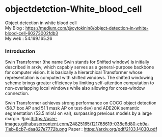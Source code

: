 # objectdetction-White_blood_cell

Object detection in white blood cell<br>
My Blog : https://medium.com/@cytokinin8/object-detection-in-white-blood-cell-60273002fdb3<br>
My web : 54.169.165.26<br>

### Introduction
Swin Transformer (the name Swin stands for Shifted window) is initially described in arxiv, which capably serves as a general-purpose backbone for computer vision. It is basically a hierarchical Transformer whose representation is computed with shifted windows. The shifted windowing scheme brings greater efficiency by limiting self-attention computation to non-overlapping local windows while also allowing for cross-window connection.

Swin Transformer achieves strong performance on COCO object detection (58.7 box AP and 51.1 mask AP on test-dev) and ADE20K semantic segmentation (53.5 mIoU on val), surpassing previous models by a large margin.<vr>
![pic]https://user-images.githubusercontent.com/24825165/121768619-038e6d80-cb9a-11eb-8cb7-daa827e7772b.png <vr>
 Paper : https://arxiv.org/pdf/2103.14030.pdf
